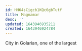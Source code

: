 ```yaml
---
id: HH64sCigcb1KQc6gbTutf
title: Magnamar
desc: ''
updated: 1643946935211
created: 1643946924784
---
```

City in Golarian, one of the largest
